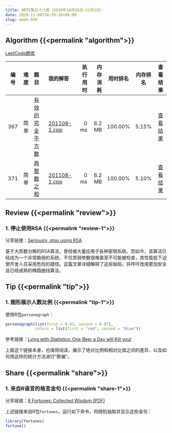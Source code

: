 ```yaml
---
title: ARTS第五十八周（2020年10月26日~11月1日）
date: 2020-11-08T18:29:28+08:00
slug: week-058
---
```


## Algorithm {{<permalink "algorithm">}}

[LeetCode题库](https://leetcode-cn.com/problemset/all/)

| 编号 | 难度 | 题目 | 我的解答 | 执行用时 | 内存消耗 | 用时排名 | 内存排名 | 查看结果 |
|:----:|:----:|:-----|:---------|---------:|---------:|:--------:|:--------:|:--------:|
| 367 | 简单 | [有效的完全平方数](https://leetcode-cn.com/problems/valid-perfect-square/) | [201108-1.cpp](https://github.com/yanlinlin82/leetcode/blob/master/00367_valid-perfect-square/201108-1.cpp) | 0 ms | 6.2 MB | 100.00% | 5.15% | [查看结果](https://leetcode-cn.com/submissions/detail/121928015/) |
| 371 | 简单 | [两整数之和](https://leetcode-cn.com/problems/sum-of-two-integers/) | [201108-1.cpp](https://github.com/yanlinlin82/leetcode/blob/master/00371_sum-of-two-integers/201108-1.cpp) | 0 ms | 6.2 MB | 100.00% | 5.10% | [查看结果](https://leetcode-cn.com/submissions/detail/121934354/) |

## Review {{<permalink "review">}}

### 1. 停止使用RSA {{<permalink "review-1">}}

分享链接：[Seriously, stop using RSA](https://blog.trailofbits.com/2019/07/08/fuck-rsa/)

基于大质数分解的RSA算法，曾经被大量应用于各种密钥系统。而如今，该算法已经成为一个非常脆弱的系统，不仅其弱参数很难甚至不可能被检查，其性能低下迫使开发人员采用危险的捷径。这篇文章详细解释了这些缺陷，并呼吁改用更加安全且已经成熟的椭圆曲线算法。

## Tip {{<permalink "tip">}}

### 1. 图形展示人数比例 {{<permalink "tip-1">}}

使用R包`personograph`：

```r
personograph(list(first = 0.93, second = 0.07),
             colors = list(first = "red", second = "blue"))
```

参考链接：[Lying with Statistics: One Beer a Day will Kill you!](https://blog.ephorie.de/lying-with-statistics-one-beer-a-day-will-kill-you)

上面这个链接本身，也值得阅读，展示了绝对比例和相对比值之间的差异，以及如何用这样的统计方法进行“欺骗”。

## Share {{<permalink "share">}}

### 1. 来自R语言的格言金句 {{<permalink "share-1">}}

分享链接：[R Fortunes: Collected Wisdom (PDF)](https://cloud.r-project.org/web/packages/fortunes/vignettes/fortunes.pdf)

上述链接来自R包`fortunes`，运行如下命令，将随机抽取并显示这些金句：

```r
library(fortunes)
fortune()
```
